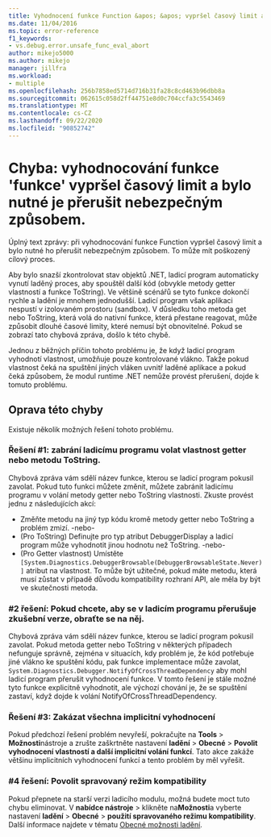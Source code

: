```yaml
---
title: Vyhodnocení funkce Function &apos; &apos; vypršel časový limit a bylo nutné ho přerušit nebezpečným způsobem | Microsoft Docs
ms.date: 11/04/2016
ms.topic: error-reference
f1_keywords:
- vs.debug.error.unsafe_func_eval_abort
author: mikejo5000
ms.author: mikejo
manager: jillfra
ms.workload:
- multiple
ms.openlocfilehash: 256b7858ed5714d716b31fa28c8cd463b96dbb8a
ms.sourcegitcommit: 062615c058d2ff44751e8d0c704ccfa3c5543469
ms.translationtype: MT
ms.contentlocale: cs-CZ
ms.lasthandoff: 09/22/2020
ms.locfileid: "90852742"
---
```

# <a name="error-evaluating-the-function-39function39-timed-out-and-needed-to-be-aborted-in-an-unsafe-way"></a>Chyba: vyhodnocování funkce &#39;funkce&#39; vypršel časový limit a bylo nutné je přerušit nebezpečným způsobem.

Úplný text zprávy: při vyhodnocování funkce Function vypršel časový limit a bylo nutné ho přerušit nebezpečným způsobem. To může mít poškozený cílový proces.

Aby bylo snazší zkontrolovat stav objektů .NET, ladicí program automaticky vynutí laděný proces, aby spouštěl další kód (obvykle metody getter vlastností a funkce ToString). Ve většině scénářů se tyto funkce dokončí rychle a ladění je mnohem jednodušší. Ladicí program však aplikaci nespustí v izolovaném prostoru (sandbox). V důsledku toho metoda get nebo ToString, která volá do nativní funkce, která přestane reagovat, může způsobit dlouhé časové limity, které nemusí být obnovitelné. Pokud se zobrazí tato chybová zpráva, došlo k této chybě.

Jednou z běžných příčin tohoto problému je, že když ladicí program vyhodnotí vlastnost, umožňuje pouze kontrolované vlákno. Takže pokud vlastnost čeká na spuštění jiných vláken uvnitř laděné aplikace a pokud čeká způsobem, že modul runtime .NET nemůže provést přerušení, dojde k tomuto problému.

## <a name="to-correct-this-error"></a>Oprava této chyby

Existuje několik možných řešení tohoto problému.

### <a name="solution-1-prevent-the-debugger-from-calling-the-getter-property-or-tostring-method"></a>Řešení #1: zabrání ladicímu programu volat vlastnost getter nebo metodu ToString.

Chybová zpráva vám sdělí název funkce, kterou se ladicí program pokusil zavolat. Pokud tuto funkci můžete změnit, můžete zabránit ladicímu programu v volání metody getter nebo ToString vlastnosti. Zkuste provést jednu z následujících akcí:

* Změňte metodu na jiný typ kódu kromě metody getter nebo ToString a problém zmizí.
    -nebo-
* (Pro ToString) Definujte pro typ atribut DebuggerDisplay a ladicí program může vyhodnotit jinou hodnotu než ToString.
    -nebo-
* (Pro Getter vlastnost) Umístěte `[System.Diagnostics.DebuggerBrowsable(DebuggerBrowsableState.Never)]` atribut na vlastnost. To může být užitečné, pokud máte metodu, která musí zůstat v případě důvodu kompatibility rozhraní API, ale měla by být ve skutečnosti metoda.

### <a name="solution-2-have-the-target-code-ask-the-debugger-to-abort-the-evaluation"></a>#2 řešení: Pokud chcete, aby se v ladicím programu přerušuje zkušební verze, obraťte se na něj.

Chybová zpráva vám sdělí název funkce, kterou se ladicí program pokusil zavolat. Pokud metoda getter nebo ToString v některých případech nefunguje správně, zejména v situacích, kdy problém je, že kód potřebuje jiné vlákno ke spuštění kódu, pak funkce implementace může zavolat, `System.Diagnostics.Debugger.NotifyOfCrossThreadDependency` aby mohl ladicí program přerušit vyhodnocení funkce. V tomto řešení je stále možné tyto funkce explicitně vyhodnotit, ale výchozí chování je, že se spuštění zastaví, když dojde k volání NotifyOfCrossThreadDependency.

### <a name="solution-3-disable-all-implicit-evaluation"></a>Řešení #3: Zakázat všechna implicitní vyhodnocení

Pokud předchozí řešení problém nevyřeší, pokračujte na **Tools**  >  **Možnosti**nástroje a zrušte zaškrtněte nastavení **ladění**  >  **Obecné**  >  **Povolit vyhodnocení vlastností a další implicitní volání funkcí**. Tato akce zakáže většinu implicitních vyhodnocení funkcí a tento problém by měl vyřešit.

### <a name="solution-4-enable-managed-compatibility-mode"></a>#4 řešení: Povolit spravovaný režim kompatibility

Pokud přepnete na starší verzi ladicího modulu, možná budete moct tuto chybu eliminovat. V **nabídce nástroje**  >  klikněte na**Možnosti**a vyberte nastavení **ladění**  >  **Obecné**  >  **použití spravovaného režimu kompatibility**. Další informace najdete v tématu [Obecné možnosti ladění](../debugger/general-debugging-options-dialog-box.md).
